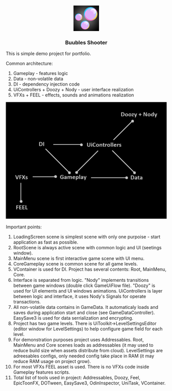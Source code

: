 
<br />
<div align="center">
    <img src="Assets/Sprites/Icon/icon.png" alt="Logo" width="80" height="80">

  <h3>Buubles Shooter</h3>
</div>

  This is simple demo project for portfolio.

  Common architecture:
  1. Gameplay - features logic
  2. Data - non-volatile data
  3. DI - dependency injection code
  4. UiControllers + Doozy + Nody - user interface realization
  5. VFXs + FEEL - effects, sounds and animations realization
  
  <img src="Graph.png">
  
  Important points:
  1. LoadingScreen scene is simplest scene with only one purpoise - start application as fast as possible.
  2. RootScene is always active scene with common logic and UI (seetings window).
  3. MainMenu scene is first interactive game scene with UI menu.
  4. CoreGameplay scene is common scene for all game levels.
  5. VContainer is used for DI. Project has several contents: Root, MainMenu, Core.
  6. Interface is separated from logic. "Nody" implements transitions between game windows (double click GameUiFlow file). "Doozy" is used for UI elements and UI windows animations. UiControllers is layer between logic and interface, it uses Nody's Signals for operate transactions.
  7. All non-volatile data contains in GameData. It automaticaly loads and saves during application start and close (see GameDataController). EasySave3 is used for data serrialization and encrypting.
  8. Project has two game levels. There is UiToolkit->LevelSettingsEditor (editor window for LevelSettings) to help configure game field for each level.
  9. For demonstration purposes project uses Addressables. Root, MainMenu and Core scenes loads as addressables (it may used to reduce build size when assets distribute from cloud). LevelSettings are adreesables configs, only needed config take place in RAM (it may reduce RAM usage on project grow).
  10. For most VFXs FEEL asset is used. There is no VFXs code inside Gameplay features scripts.
  11. Total list of tools used in project: Addressables, Doozy, Feel, EpicToonFX, DOTween, EasySave3, OdinInspector, UniTask, VContainer.
